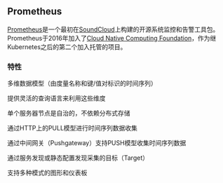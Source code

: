 ## Prometheus

[Prometheus](https://github.com/prometheus)是一个最初在[SoundCloud](http://soundcloud.com/)上构建的开源系统监控和告警工具包。Prometheus于2016年加入了[Cloud Native Computing Foundation](https://cncf.io/)，作为继Kubernetes之后的第二个加入托管的项目。

### 特性

多维数据模型（由度量名称和键/值对标识的时间序列）

提供灵活的查询语言来利用这些维度

单个服务器节点是自治的，不依赖分布式存储

通过HTTP上的PULL模型进行时间序列数据收集

通过中间网关（Pushgateway）支持PUSH模型收集时间序列数据

通过服务发现或静态配置发现采集的目标（Target）

支持多种模式的图形和仪表板


